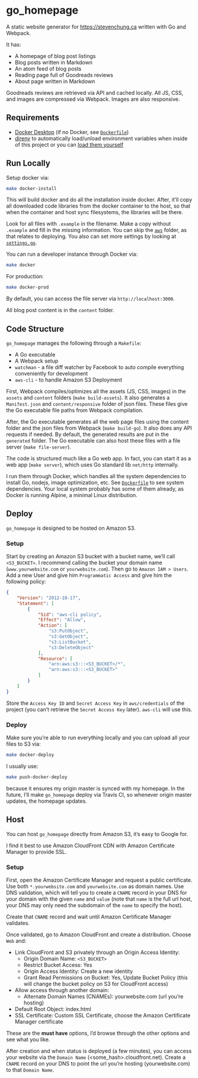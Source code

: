 # go_homepage
A static website generator for https://stevenchung.ca written with Go and Webpack.

It has:
- A homepage of blog post listings
- Blog posts written in Markdown
- An atom feed of blog posts
- Reading page full of Goodreads reviews
- About page written in Markdown

Goodreads reviews are retrieved via API and cached locally. All JS, CSS, and images are compressed via Webpack. Images are also responsive.

## Requirements
- [Docker Desktop](https://www.docker.com) (if no Docker, see [`Dockerfile`](Dockerfile))
- [direnv](https://github.com/direnv/direnv) to automatically load/unload environment variables when inside of this project or you can [load them yourself](.example.envrc)

## Run Locally
Setup docker via:
```sh
make docker-install
```

This will build docker and do all the installation inside docker. After, it’ll copy all downloaded code libraries from the docker container to the host, so that when the container and host sync filesystems, the libraries will be there.

Look for all files with `.example` in the filename. Make a copy without `.example` and fill in the missing information. You can skip the [`aws`](aws) folder, as that relates to deploying. You also can set more settings by looking at [`settings.go`](settings/settings.go).

You can run a developer instance through Docker via:
```sh
make docker
```

For production:
```sh
make docker-prod
```

By default, you can access the file server via `http://localhost:3000`.

All blog post content is in the `content` folder.

## Code Structure
`go_homepage` manages the following through a `Makefile`:

- A Go executable
- A Webpack setup
- `watchman` - a file diff watcher by Facebook to auto compile everything conveniently for development
- `aws-cli` - to handle Amazon S3 Deployment

First, Webpack compiles/optimizes all the assets (JS, CSS, images) in the `assets` and `content` folders (`make build-assets`). It also generates a `Manifest.json` and `content/responsive` folder of json files. These files give the Go executable file paths from Webpack compilation.

After, the Go executable generates all the web page files using the content folder and the json files from Webpack (`make build-go`). It also does any API requests if needed. By default, the generated results are put in the `generated` folder. The Go executable can also host these files with a file server (`make file-server`).

The code is structured much like a Go web app. In fact, you can start it as a web app (`make server`), which uses Go standard lib `net/http` internally.

I run them through Docker, which handles all the system dependencies to install Go, nodejs, image optimization, etc. See [`Dockerfile`](Dockerfile) to see system dependencies. Your local system probably has some of them already, as Docker is running Alpine, a minimal Linux distribution.

## Deploy
`go_homepage` is designed to be hosted on Amazon S3.

### Setup
Start by creating an Amazon S3 bucket with a bucket name, we’ll call `<S3_BUCKET>`. I recommend calling the bucket your domain name (`www.yourwebsite.com` or `yourwebsite.com`). Then go to `Amazon IAM > Users`. Add a new User and give him `Programmatic Access` and give him the following policy:

```json
{
    "Version": "2012-10-17",
    "Statement": [
        {
            "Sid": "aws-cli policy",
            "Effect": "Allow",
            "Action": [
                "s3:PutObject",
                "s3:GetObject",
                "s3:ListBucket",
                "s3:DeleteObject"
            ],
            "Resource": [
                "arn:aws:s3:::<S3_BUCKET>/*",
                "arn:aws:s3:::<S3_BUCKET>"
            ]
        }
    ]
}
```

Store the `Access Key ID` and `Secret Access Key` in `aws/credentials` of the project (you can’t retrieve the `Secret Access Key` later). `aws-cli` will use this.

### Deploy
Make sure you’re able to run everything locally and you can upload all your files to S3 via:

```sh
make docker-deploy
```

I usually use:

```sh
make push-docker-deploy
```

because it ensures my origin master is synced with my homepage. In the future, I’ll make `go_homepage` deploy via Travis CI, so whenever origin master updates, the homepage updates.

## Host
You can host `go_homepage` directly from Amazon S3, it’s easy to Google for.

I find it best to use Amazon CloudFront CDN with Amazon Certificate Manager to provide SSL.

### Setup
First, open the Amazon Certificate Manager and request a public certificate. Use both `*.yourwebsite.com` and `yourwebsite.com` as domain names. Use DNS validation, which will tell you to create a `CNAME` record in your DNS for your domain with the given `name` and `value` (note that `name` is the full url host, your DNS may only need the subdomain of the `name` to specify the host).

Create that `CNAME` record and wait until Amazon Certificate Manager validates.

Once validated, go to Amazon CloudFront and create a distribution. Choose `Web` and:

- Link CloudFront and S3 privately through an Origin Access Identity:
    - Origin Domain Name: `<S3_BUCKET>`
    - Restrict Bucket Access: Yes
    - Origin Access Identity: Create a new identity
    - Grant Read Permissions on Bucket: Yes, Update Bucket Policy (this will change the bucket policy on S3 for CloudFront access)
- Allow access through another domain:
    - Alternate Domain Names (CNAMEs): yourwebsite.com (url you’re hosting)
- Default Root Object: index.html
- SSL Certificate: Custom SSL Certificate, choose the Amazon Certificate Manager certificate

These are the **must have** options, I’d browse through the other options and see what you like.

After creation and when status is deployed (a few minutes), you can access your website via the `Domain Name` (<some_hash>.cloudfront.net). Create a `CNAME` record on your DNS to point the url you’re hosting (yourwebsite.com) to that `Domain Name`.